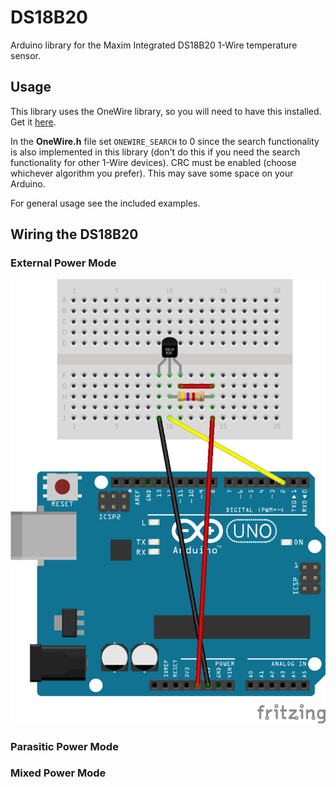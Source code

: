 # DS18B20 #

Arduino library for the Maxim Integrated DS18B20 1-Wire temperature sensor.

## Usage ##

This library uses the OneWire library, so you will need to have this installed. Get it [here](http://www.pjrc.com/teensy/td_libs_OneWire.html).

In the **OneWire.h** file set `ONEWIRE_SEARCH` to 0 since the search functionality is also implemented in this library (don't do this if you need the search functionality for other 1-Wire devices). CRC must be enabled (choose whichever algorithm you prefer). This may save some space on your Arduino.

For general usage see the included examples.

## Wiring the DS18B20 ##

### External Power Mode ###

![An externally powered DS18B20](/images/single_external.png)

### Parasitic Power Mode ###

### Mixed Power Mode ###
